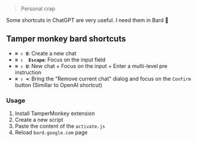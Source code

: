 > Personal crap

Some shortcuts in ChatGPT are very useful. I need them in Bard 🙂

## Tamper monkey bard shortcuts
- **`⌘ ⇧ O`**: Create a new chat
- **`⌘ ⇧  Escape`**: Focus on the input field
- **`⌘ ⇧ U`**: New chat + Focus on the input + Enter a multi-level pre instruction
- **`⌘ ⇧ ⌫`**: Bring the "Remove current chat" dialog and focus on the `Confirm` button (Simillar to OpenAI shortcut)

### Usage
1. Install TamperMonkey extension
2. Create a new script
3. Paste the content of the `activate.js`
4. Reload `bard.google.com` page